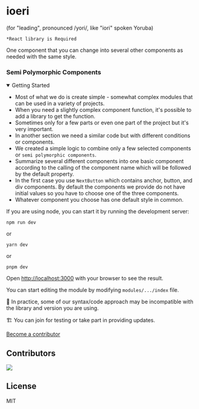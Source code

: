 # ioeri
(for "leading", pronounced /yori/, like "iori" spoken Yoruba)

`*React library is Required`

One component that you can change into several other components as needed with the same style.


### Semi Polymorphic Components

<details open>
<summary>Getting Started</summary>

  
- Most of what we do is create simple - somewhat complex modules that can be used in a variety of projects.
- When you need a slightly complex component function, it's possible to add a library to get the function.
- Sometimes only for a few parts or even one part of the project but it's very important.
- In another section we need a similar code but with different conditions or components.
- We created a simple logic to combine only a few selected components or `semi polymorphic components`.
- Summarize several different components into one basic component according to the calling of the component name which will be followed by the default property.
- In the first case you use `NextButton` which contains anchor, button, and div components. By default the components we provide do not have initial values so you have to choose one of the three components.
- Whatever component you choose has one default style in common.



If you are using node, you can start it by running the development server:


```cirru
npm run dev
```

or

```cirru
yarn dev
```

or

```cirru
pnpm dev
```

Open [http://localhost:3000](http://localhost:3000) with your browser to see the result.

You can start editing the module by modifying `modules/.../index` file.



</details>



🚨 In practice, some of our syntax/code approach may be incompatible with the library and version you are using.


🏗️ You can join for testing or take part in providing updates.


[Become a contributor](https://ilkhoeri.vercel.app/projects/contributing/)



## Contributors

<a href="https://github.com/ioeridev/ioeri/graphs/contributors">
  <img src="https://contrib.rocks/image?repo=ioeridev/ioeri" />
</a>


## License

MIT
